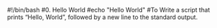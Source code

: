 #!/bin/bash
#0. Hello World
#echo "Hello World"
#To Write a script that prints “Hello, World”, followed by a new line to the standard output.
